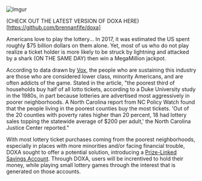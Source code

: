 ![Imgur](https://i.imgur.com/OBwX1EY.png)

(CHECK OUT THE LATEST VERSION OF DOXA HERE)[https://github.com/brennanfife/doxa]

Americans love to play the lottery... In 2017, it was estimated the US spent roughly $75 billion dollars on them alone. Yet, most of us who do not play realize a ticket holder is more likely to be struck by lightning and attacked by a shark (ON THE SAME DAY) then win a MegaMillion jackpot. 

According to data drawn by [Vox](https://www.vox.com/identities/2016/1/13/10763268/lottery-poor-prey), the people who are sustaining this industry are those who are considered lower class, minority Americans, and are often addicts of the game. Stated in the article, "the poorest third of households buy half of all lotto tickets, according to a Duke University study in the 1980s, in part because lotteries are advertised most aggressively in poorer neighborhoods. A North Carolina report from NC Policy Watch found that the people living in the poorest counties buy the most tickets. 'Out of the 20 counties with poverty rates higher than 20 percent, 18 had lottery sales topping the statewide average of $200 per adult,' the North Carolina Justice Center reported."

With most lottery ticket purchases coming from the poorest neighborhoods, especially in places with more minorities and/or facing financial trouble, DOXA sought to offer a potential solution, introducing a [Prize-Linked Savings Account](https://en.wikipedia.org/wiki/Prize-linked_savings_account). Through DOXA, users will be increntived to hold their money, while playing small lottery games through the interest that is generated on those accounts. 
